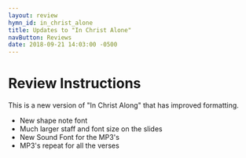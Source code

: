 ```yaml
---
layout: review
hymn_id: in_christ_alone
title: Updates to "In Christ Alone"
navButton: Reviews
date: 2018-09-21 14:03:00 -0500
---
```

# Review Instructions

This is a new version of "In Christ Along" that has improved formatting.

- New shape note font
- Much larger staff and font size on the slides
- New Sound Font for the MP3's
- MP3's repeat for all the verses
